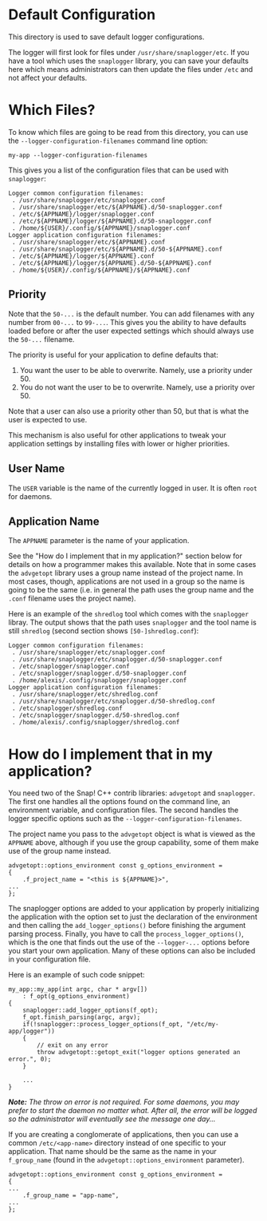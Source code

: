 
# Default Configuration

This directory is used to save default logger configurations.

The logger will first look for files under `/usr/share/snaplogger/etc`.
If you have a tool which uses the `snaplogger` library, you can save your
defaults here which means administrators can then update the files
under `/etc` and not affect your defaults.

# Which Files?

To know which files are going to be read from this directory, you
can use the `--logger-configuration-filenames` command line option:

    my-app --logger-configuration-filenames

This gives you a list of the configuration files that can be used
with `snaplogger`:

    Logger common configuration filenames:
     . /usr/share/snaplogger/etc/snaplogger.conf
     . /usr/share/snaplogger/etc/${APPNAME}.d/50-snaplogger.conf
     . /etc/${APPNAME}/logger/snaplogger.conf
     . /etc/${APPNAME}/logger/${APPNAME}.d/50-snaplogger.conf
     . /home/${USER}/.config/${APPNAME}/snaplogger.conf
    Logger application configuration filenames:
     . /usr/share/snaplogger/etc/${APPNAME}.conf
     . /usr/share/snaplogger/etc/${APPNAME}.d/50-${APPNAME}.conf
     . /etc/${APPNAME}/logger/${APPNAME}.conf
     . /etc/${APPNAME}/logger/${APPNAME}.d/50-${APPNAME}.conf
     . /home/${USER}/.config/${APPNAME}/${APPNAME}.conf

## Priority

Note that the `50-...` is the default number. You can add filenames with
any number from `00-...` to `99-...`. This gives you the ability to have
defaults loaded before or after the user expected settings which should
always use the `50-...` filename.

The priority is useful for your application to define defaults that:

1. You want the user to be able to overwrite. Namely, use a priority under 50.
2. You do not want the user to be to overwrite. Namely, use a priority over 50.

Note that a user can also use a priority other than 50, but that is what the
user is expected to use.

This mechanism is also useful for other applications to tweak your application
settings by installing files with lower or higher priorities.

## User Name

The `USER` variable is the name of the currently logged in user. It is
often `root` for daemons.

## Application Name

The `APPNAME` parameter is the name of your application.

See the "How do I implement that in my application?" section below for
details on how a programmer makes this available. Note that in some cases
the `advgetopt` library uses a group name instead of the project name.
In most cases, though, applications are not used in a group so the name
is going to be the same (i.e. in general the path uses the group name
and the `.conf` filename uses the project name).

Here is an example of the `shredlog` tool which comes with the `snaplogger`
libray. The output shows that the path uses `snaplogger` and the tool
name is still `shredlog` (second section shows `[50-]shredlog.conf`):

    Logger common configuration filenames:
     . /usr/share/snaplogger/etc/snaplogger.conf
     . /usr/share/snaplogger/etc/snaplogger.d/50-snaplogger.conf
     . /etc/snaplogger/snaplogger.conf
     . /etc/snaplogger/snaplogger.d/50-snaplogger.conf
     . /home/alexis/.config/snaplogger/snaplogger.conf
    Logger application configuration filenames:
     . /usr/share/snaplogger/etc/shredlog.conf
     . /usr/share/snaplogger/etc/snaplogger.d/50-shredlog.conf
     . /etc/snaplogger/shredlog.conf
     . /etc/snaplogger/snaplogger.d/50-shredlog.conf
     . /home/alexis/.config/snaplogger/shredlog.conf



# How do I implement that in my application?

You need two of the Snap! C++ contrib libraries: `advgetopt` and `snaplogger`.
The first one handles all the options found on the command line, an
environment variable, and configuration files. The second handles the
logger specific options such as the `--logger-configuration-filenames`.

The project name you pass to the `advgetopt` object is what is viewed as
the `APPNAME` above, although if you use the group capability, some of them
make use of the group name instead.

    advgetopt::options_environment const g_options_environment =
    {
        .f_project_name = "<this is ${APPNAME}>",
	...
    };

The snaplogger options are added to your application by properly
initializing the application with the option set to just the
declaration of the environment and then calling the `add_logger_options()`
before finishing the argument parsing process. Finally, you have to
call the `process_logger_options()`, which is the one that finds
out the use of the `--logger-...` options before you start your own
application. Many of these options can also be included in your configuration
file.

Here is an example of such code snippet:

    my_app::my_app(int argc, char * argv[])
        : f_opt(g_options_environment)
    {
        snaplogger::add_logger_options(f_opt);
        f_opt.finish_parsing(argc, argv);
        if(!snaplogger::process_logger_options(f_opt, "/etc/my-app/logger"))
        {
            // exit on any error
            throw advgetopt::getopt_exit("logger options generated an error.", 0);
        }

        ...
    }

_**Note:** The throw on error is not required. For some daemons, you may
prefer to start the daemon no matter what. After all, the error will be
logged so the administrator will eventually see the message one day..._

If you are creating a conglomerate of applications, then you can use a
common `/etc/<app-name>` directory instead of one specific to your
application. That name should be the same as the name in your `f_group_name`
(found in the `advgetopt::options_environment` parameter).

    advgetopt::options_environment const g_options_environment =
    {
	...
        .f_group_name = "app-name",
	...
    };

